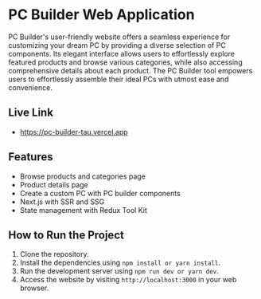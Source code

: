 # PC Builder Web Application

PC Builder's user-friendly website offers a seamless experience for customizing your dream PC by providing a diverse selection of PC components. Its elegant interface allows users to effortlessly explore featured products and browse various categories, while also accessing comprehensive details about each product. The PC Builder tool empowers users to effortlessly assemble their ideal PCs with utmost ease and convenience.

## Live Link

- https://pc-builder-tau.vercel.app

## Features

- Browse products and categories page
- Product details page
- Create a custom PC with PC builder components
- Next.js with SSR and SSG
- State management with Redux Tool Kit

## How to Run the Project

1. Clone the repository.
2. Install the dependencies using `npm install or yarn install`.
3. Run the development server using `npm run dev or yarn dev`.
4. Access the website by visiting `http://localhost:3000` in your web browser.
